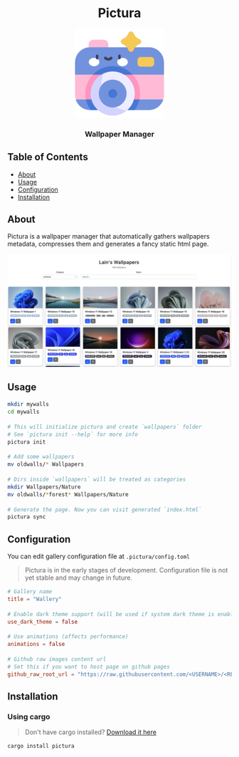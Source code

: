 <h1 align="center">Pictura</h1>  
<p align="center">
    <img width="200" src="assets/logo.png" alt="Pictura Logo">
</p>

<h3 align="center">
    Wallpaper Manager 
</h3>

## Table of Contents

- [About](#about)
- [Usage](#usage)
- [Configuration](#configuration)
- [Installation](#installation)

## About

Pictura is a wallpaper manager that automatically
gathers wallpapers metadata, compresses them and generates
a fancy static html page.

![Example of generated page](assets/screenshot.png)

## Usage

```bash
mkdir mywalls
cd mywalls

# This will initialize pictura and create `wallpapers` folder
# See `pictura init --help` for more info
pictura init 

# Add some wallpapers
mv oldwalls/* Wallpapers

# Dirs inside `wallpapers` will be treated as categories 
mkdir Wallpapers/Nature
mv oldwalls/*forest* Wallpapers/Nature

# Generate the page. Now you can visit generated `index.html` 
pictura sync
```

## Configuration

You can edit gallery configuration file at `.pictura/config.toml`

> Pictura is in the early stages of development.
> Configuration file is not yet stable and may change in future.

```toml
# Gallery name
title = "Wallery"

# Enable dark theme support (will be used if system dark theme is enabled)
use_dark_theme = false

# Use animations (affects performance)
animations = false

# Github raw images content url
# Set this if you want to host page on github pages
github_raw_root_url = "https://raw.githubusercontent.com/<USERNAME>/<REPO>/<BRANCH>"
```

## Installation

### Using cargo

> Don't have cargo installed? [Download it here](https://doc.rust-lang.org/cargo/getting-started/installation.html)

```bash
cargo install pictura
```